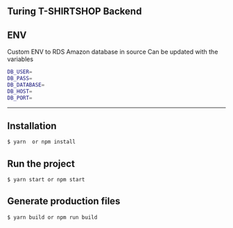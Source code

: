 ## Turing T-SHIRTSHOP Backend

## ENV
Custom ENV to RDS Amazon database in source
Can be updated with the variables
```bash
DB_USER=
DB_PASS=
DB_DATABASE=
DB_HOST=
DB_PORT=
```
----
## Installation
```bash
$ yarn  or npm install
```
## Run the project
```bash
$ yarn start or npm start
```

## Generate production files
```bash
$ yarn build or npm run build
```